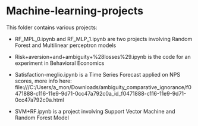 # Machine-learning-projects

This folder contains various projects:

- RF_MPL_0.ipynb and RF_MLP_1.ipynb are two projects involving Random Forest and Multilinear perceptron models

- Risk+aversion+and+ambiguity+%28losses%29.ipynb is the code for an experiment in Behavioral Economics 

- Satisfaction-meglio.ipynb is a Time Series Forecast applied on NPS scores, more info here: 
file:///C:/Users/a_mon/Downloads/ambiguity_comparative_ignorance/f0471888-c116-11e9-9d71-0cc47a792c0a_id_f0471888-c116-11e9-9d71-0cc47a792c0a.html

- SVM+RF.ipynb is a project involving Support Vector Machine and Random Forest Model

